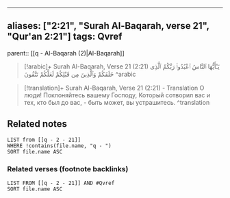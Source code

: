 
---
aliases: ["2:21", "Surah Al-Baqarah, verse 21", "Qur'an 2:21"]
tags: Qvref
---

parent:: [[q - Al-Baqarah (2)|Al-Baqarah]]

> [!arabic]+ Surah Al-Baqarah, Verse 21 (2:21)
> <span class="quran-arabic">يَـٰٓأَيُّهَا ٱلنَّاسُ ٱعْبُدُوا۟ رَبَّكُمُ ٱلَّذِى خَلَقَكُمْ وَٱلَّذِينَ مِن قَبْلِكُمْ لَعَلَّكُمْ تَتَّقُونَ</span>
^arabic

> [!translation]+ Surah Al-Baqarah, Verse 21 (2:21) - Translation
> О люди! Поклоняйтесь вашему Господу, Который сотворил вас и тех, кто был до вас, - быть может, вы устрашитесь.
^translation



## Related notes
```dataview
LIST from [[q - 2 - 21]]
WHERE !contains(file.name, "q - ")
SORT file.name ASC
```

### Related verses (footnote backlinks)
```dataview
LIST FROM [[q - 2 - 21]] AND #Qvref
SORT file.name ASC
```

